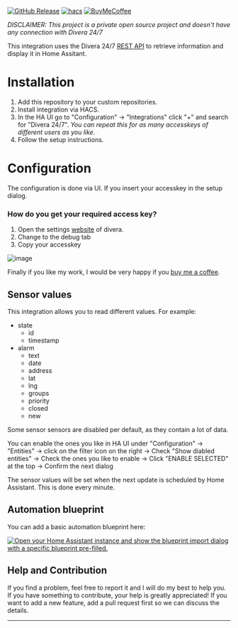 [![GitHub Release][releases-shield]][releases]
[![hacs][hacsbadge]](hacs)
[![BuyMeCoffee][buymecoffeebadge]][buymecoffee]

_DISCLAIMER: This project is a private open source project and doesn't have any connection with Divera 24/7_

This integration uses the Divera 24/7 [REST API](https://api.divera247.com/) to retrieve information and display it in Home Assitant.

# Installation

1. Add this repository to your custom repositories.
2. Install integration via HACS.
3. In the HA UI go to "Configuration" &rarr; "Integrations" click "+" and search for "Divera 24/7".
   _You can repeat this for as many accesskeys of different users as you like._
4. Follow the setup instructions.

# Configuration

The configuration is done via UI.
If you insert your accesskey in the setup dialog.

### How do you get your required access key?

1. Open the settings [website](https://app.divera247.com/account/einstellungen.html) of divera.
2. Change to the debug tab
3. Copy your accesskey

![image](https://user-images.githubusercontent.com/59510296/177019399-29de6824-c149-4949-8421-d0edc69a7126.png)

Finally if you like my work, I would be very happy if you [buy me a coffee](https://www.buymeacoffee.com/fwmarcel).

## Sensor values

This integration allows you to read different values.
For example:  

- state
  - id
  - timestamp
- alarm
  - text
  - date
  - address
  - lat
  - lng
  - groups
  - priority
  - closed
  - new

Some sensor sensors are disabled per default, as they contain a lot of data.

You can enable the ones you like in HA UI under "Configuration" &rarr; "Entities" &rarr; click on the filter icon on the right &rarr; Check "Show diabled entities" &rarr; Check the ones you like to enable &rarr; Click "ENABLE SELECTED" at the top &rarr; Confirm the next dialog

The sensor values will be set when the next update is scheduled by Home Assistant.
This is done every minute.

## Automation blueprint
You can add a basic automation blueprint here: 

[![Open your Home Assistant instance and show the blueprint import dialog with a specific blueprint pre-filled.](https://my.home-assistant.io/badges/blueprint_import.svg)](https://my.home-assistant.io/redirect/blueprint_import/?blueprint_url=https%3A%2F%2Fgithub.com%2Ffwmarcel%2Fhome-assistant-divera%2Fblueprint_divera_alarm.yaml)

## Help and Contribution

If you find a problem, feel free to report it and I will do my best to help you.
If you have something to contribute, your help is greatly appreciated!
If you want to add a new feature, add a pull request first so we can discuss the details.

<!---->

---

[hacs]: https://github.com/custom-components/hacs
[hacsbadge]: https://img.shields.io/badge/HACS-Default-orange.svg?style=for-the-badge
[releases-shield]: https://img.shields.io/github/release/fwmarcel/home-assistant-divera.svg?style=for-the-badge
[releases]: https://github.com/fwmarcel/home-assistant-divera/releases
[buymecoffee]: https://www.buymeacoffee.com/fwmarcel
[buymecoffeebadge]: https://img.shields.io/badge/buy%20me%20a%20coffee-donate-blue?style=for-the-badge
